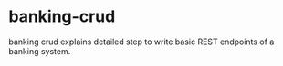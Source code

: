 # banking-crud
banking crud explains detailed step to write basic REST endpoints of a banking system.
